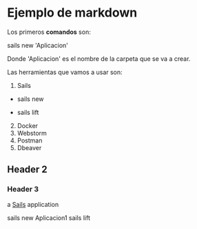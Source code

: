 

# Ejemplo de markdown

Los primeros **comandos** son:

sails new 'Aplicacion'

Donde 'Aplicacion' es el nombre de la carpeta que se va a crear.


Las herramientas que vamos a usar son:

1. Sails
  * sails new
  - sails lift
2. Docker
3. Webstorm
4. Postman
5. Dbeaver


## Header 2

### Header 3


a [Sails](http://sailsjs.org) application





sails new Aplicacion1
sails lift
